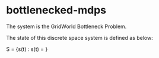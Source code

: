 # bottlenecked-mdps

The system is the GridWorld Bottleneck Problem.

The state of this discrete space system is defined as below:

S = {s(t) : s(t) = }
